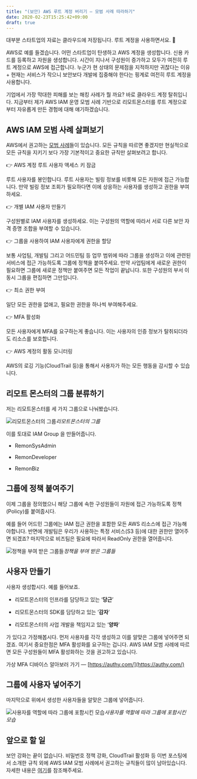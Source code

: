 ```yaml
---
title: "(보안) AWS 루트 계정 버리기 — 모범 사례 따라하기"
date: 2020-02-23T15:25:42+09:00
draft: true
---
```


대부분 스타트업의 자료는 클라우드에 저장됩니다. 루트 계정을 사용하면서요. 🔑

AWS로 예를 들겠습니다. 어떤 스타트업이 탄생하고 AWS 계정을 생성합니다. 신용 카드를 등록하고 자원을 생성합니다. 시간이 지나서 구성원이 증가하고 모두가 여전히 루트 계정으로 AWS에 접근합니다. 누군가 현 상태의 문제점을 지적하지만 귀찮다는 이유 + 현재는 서비스가 작으니 보안보다 개발에 집중해야 한다는 핑계로 여전히 루트 계정을 사용합니다.

기업에서 가장 막대한 피해를 보는 해킹 사례가 뭘 까요? 바로 클라우드 계정 탈취입니다. 지금부터 제가 AWS IAM 운영 모범 사례 기반으로 리모트몬스터를 루트 계정으로부터 자유롭게 만든 경험에 대해 얘기하겠습니다.

## AWS IAM 모범 사례 살펴보기

AWS에서 권고하는 [모범 사례](https://docs.aws.amazon.com/ko_kr/IAM/latest/UserGuide/best-practices.html)들이 있습니다. 모든 규칙을 따르면 좋겠지만 현실적으로 모든 규칙을 지키기 보다 가장 기본적이고 중요한 규칙만 살펴보려고 합니다.

👉 AWS 계정 루트 사용자 액세스 키 잠금

루트 사용자를 봉인합니다. 루트 사용자는 빌링 정보를 비롯해 모든 자원에 접근 가능합니다. 만약 빌링 정보 조회가 필요하다면 이에 상응하는 사용자를 생성하고 권한을 부여하세요.

👉 개별 IAM 사용자 만들기

구성원별로 IAM 사용자를 생성하세요. 이는 구성원의 역할에 따라서 서로 다른 보안 자격 증명 조합을 부여할 수 있습니다.

👉 그룹을 사용하여 IAM 사용자에게 권한을 할당

보통 사업팀, 개발팀 그리고 어드민팀 등 업무 범위에 따라 그룹을 생성하고 이에 관련된 서비스에 접근 가능하도록 그룹에 정책을 붙여주세요. 만약 사업팀에게 새로운 권한이 필요하면 그룹에 새로운 정책만 붙여주면 모든 작업이 끝납니다. 또한 구성원의 부서 이동시 그룹을 편집하면 그만입니다.

👉 최소 권한 부여

일단 모든 권한을 없애고, 필요한 권한을 하나씩 부여해주세요.

👉 MFA 활성화

모든 사용자에게 MFA를 요구하는게 좋습니다. 이는 사용자의 인증 정보가 탈취되더라도 리소스를 보호합니다.

👉 AWS 계정의 활동 모니터링

AWS의 로깅 기능(CloudTrail 등)을 통해서 사용자가 하는 모든 행동을 감시할 수 있습니다.

## 리모트 몬스터의 그룹 분류하기

저는 리모트몬스터를 세 가지 그룹으로 나눠봤습니다.

![리모트몬스터의 그룹](https://cdn-images-1.medium.com/max/2000/1*jGoDN103eWrFOHUAEl9fVQ.png)*리모트몬스터의 그룹*

이를 토대로 IAM Group 을 만들어줍니다.

* RemonSysAdmin

* RemonDeveloper

* RemonBiz

## 그룹에 정책 붙여주기

이제 그룹을 정의했으니 해당 그룹에 속한 구성원들이 자원에 접근 가능하도록 정책(Policy)를 붙여줍시다.

예를 들어 어드민 그룹에는 IAM 접근 권한을 포함한 모든 AWS 리소스에 접근 가능해야합니다. 반면에 개발팀은 우리가 사용하는 특정 서비스(S3 등)에 대한 권한만 열어주면 되겠죠? 마지막으로 비즈팀은 필요에 따라서 ReadOnly 권한을 열어줍니다.

![정책을 부여 받은 그룹들](https://cdn-images-1.medium.com/max/2116/1*NNLTdnb33ns5-jEnwN9BkQ.png)*정책을 부여 받은 그룹들*

## 사용자 만들기

사용자 생성합시다. 예를 들어보죠.

* 리모트몬스터의 인프라를 담당하고 있는 ‘**당근**’

* 리모트몬스터의 SDK를 담당하고 있는 ‘**감자**’

* 리모트몬스터의 사업 개발을 책임지고 있는 ‘**양파**’

가 있다고 가정해봅시다. 먼저 사용자를 각각 생성하고 이를 알맞은 그룹에 넣어주면 되겠죠. 여기서 중요한점은 MFA 활성화를 요구하는 겁니다. AWS IAM 모범 사례에 따르면 모든 구성원들이 MFA 활성화하는 것을 권고하고 있습니다.

가상 MFA 디바이스 알아보러 가기 — [https://authy.com/](https://authy.com/)

## 그룹에 사용자 넣어주기

마지막으로 위에서 생성한 사용자들을 알맞은 그룹에 넣어줍니다.

![사용자를 역할에 따라 그룹에 포함시킨 모습](https://cdn-images-1.medium.com/max/2504/1*6eEoEzNyvUSkPIX51ixKBA.png)*사용자를 역할에 따라 그룹에 포함시킨 모습*

## 앞으로 할 일

보안 강화는 끝이 없습니다. 비밀번호 정책 강화, CloudTrail 활성화 등 이번 포스팅에서 소개한 규칙 외에 AWS IAM 모범 사례에서 권고하는 규칙들이 많이 남아있습니다. 자세한 내용은 [여기](https://docs.aws.amazon.com/ko_kr/IAM/latest/UserGuide/best-practices.html)를 참조해주세요.
